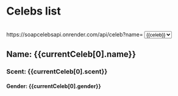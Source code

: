 # Celebs list

<script setup>
    import { ref } from 'vue'
    let celebs = ref(null)
    const currentCeleb = ref(null)

    const init =  () => {
        fetch('https://soapcelebsapi.onrender.com/api/celeb/list')
        .then((res) => res.json())
        .then((res) => {
            celebs.value = res
            loadSoap(res[0])
          }
        )
    }
    init()

    function loadSoap( name ) {
        fetch(`https://soapcelebsapi.onrender.com/api/celeb?name=${name}`)
        .then((res) => res.json())
        .then((res) => currentCeleb.value = res)
    }

    function changeSoap(e) {
        loadSoap(e.target.value)
    }
</script>

<br>
<div>
<label for=selectTag>https://soapcelebsapi.onrender.com/api/celeb?name=</label>
<select name="selectTag" @change="changeSoap">
<option v-for="celeb in celebs"
 :value='celeb'
 >{{celeb}}</option> 
</select>
</div>

<div v-if=currentCeleb>
<h2 >Name: {{currentCeleb[0].name}}</h2>
<h3> Scent: {{currentCeleb[0].scent}}</h3>
<h4 >Gender: {{currentCeleb[0].gender}}</h4>
<img :src="currentCeleb[0].imgUrl"/>
</div>
